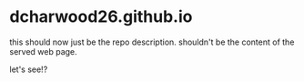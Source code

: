 # dcharwood26.github.io

this should now just be the repo description. shouldn't be the content of the served web page.

let's see!?
